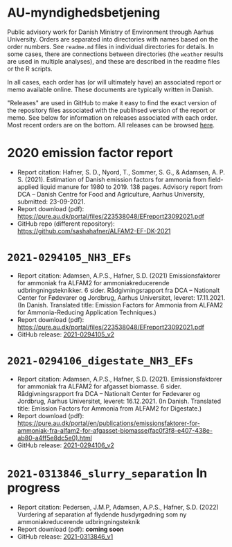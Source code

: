 # AU-myndighedsbetjening
Public advisory work for Danish Ministry of Environment through Aarhus University.
Orders are separated into directories with names based on the order numbers.
See `readme.md` files in individual directories for details.
In some cases, there are connections between directories (the `weather` results are used in multiple analyses), and these are described in the readme files or the R scripts.

In all cases, each order has (or will ultimately have) an associated report or memo available online.
These documents are typically written in Danish.

"Releases" are used in GitHub to make it easy to find the exact version of the repository files associated with the publihsed version of the report or memo.
See below for information on releases associated with each order.
Most recent orders are on the bottom.
All releases can be browsed [here](https://github.com/sashahafner/AU-myndighedsbetjening/releases).

# 2020 emission factor report
* Report citation: Hafner, S. D., Nyord, T., Sommer, S. G., & Adamsen, A. P. S. (2021). Estimation of Danish emission factors for ammonia from field-applied liquid manure for 1980 to 2019. 138 pages. Advisory report from DCA – Danish Centre for Food and Agriculture, Aarhus University, submitted: 23-09-2021.
* Report download (pdf): <https://pure.au.dk/portal/files/223538048/EFreport23092021.pdf>
* GitHub repo (different repository): <https://github.com/sashahafner/ALFAM2-EF-DK-2021> 

# `2021-0294105_NH3_EFs`
* Report citation: Adamsen, A.P.S., Hafner, S.D. (2021) Emissionsfaktorer for ammoniak fra ALFAM2 for ammoniakreducerende udbringningsteknikker. 6 sider. Rådgivningsrapport fra DCA – Nationalt Center for Fødevarer og Jordbrug, Aarhus Universitet, leveret: 17.11.2021. (In Danish. Translated title: Emission Factors for Ammonia from ALFAM2 for Ammonia-Reducing Application Techniques.)
* Report download (pdf): <https://pure.au.dk/portal/files/223538048/EFreport23092021.pdf>
* GitHub release: [2021-0294105_v2](https://github.com/sashahafner/AU-myndighedsbetjening/releases/tag/2021-0294105_v2)

# `2021-0294106_digestate_NH3_EFs`
* Report citation: Adamsen, A.P.S., Hafner, S.D. (2021). Emissionsfaktorer for ammoniak fra ALFAM2 for afgasset biomasse. 6 sider. Rådgivningsrapport fra DCA – Nationalt Center for Fødevarer og Jordbrug, Aarhus Universitet, leveret: 16.12.2021. (In Danish. Translated title: Emission Factors for Ammonia from ALFAM2 for Digestate.)
* Report download (pdf): <https://pure.au.dk/portal/en/publications/emissionsfaktorer-for-ammoniak-fra-alfam2-for-afgasset-biomasse(fac0f3f8-e407-438e-ab80-a4ff5e8dc5e0).html>
* GitHub release: [2021-0294106_v2](https://github.com/sashahafner/AU-myndighedsbetjening/releases/tag/2021-0294106_v2) 

# `2021-0313846_slurry_separation` **In progress**
* Report citation: Pedersen, J.M.P, Adamsen, A.P.S., Hafner, S.D. (2022) Vurdering af separation af flydende husdyrgødning som ny ammoniakreducerende udbringningsteknik
* Report download (pdf): **coming soon** 
* GitHub release: [2021-0313846_v1](https://github.com/sashahafner/AU-myndighedsbetjening/releases/tag/2021-0313846_v1)
